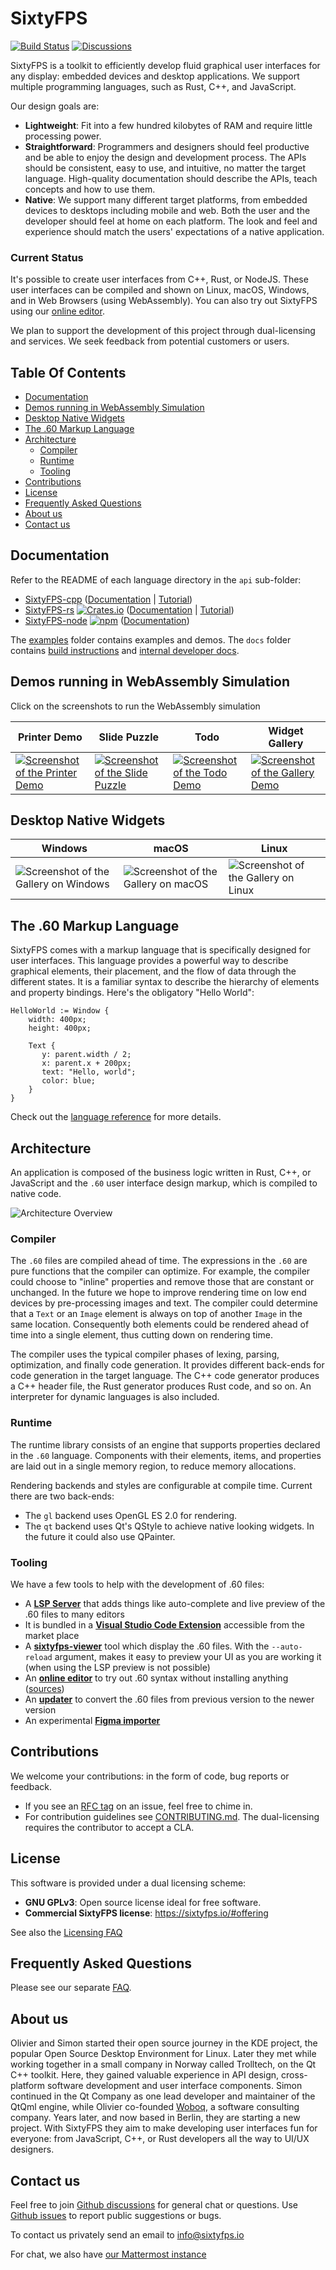 # SixtyFPS  <!-- omit in toc -->

[![Build Status](https://github.com/sixtyfpsui/sixtyfps/workflows/CI/badge.svg)](https://github.com/sixtyfpsui/sixtyfps/actions)
[![Discussions](https://img.shields.io/github/discussions/sixtyfpsui/sixtyfps)](https://github.com/sixtyfpsui/sixtyfps/discussions)

SixtyFPS is a toolkit to efficiently develop fluid graphical user interfaces for any display: embedded devices and desktop applications. We support multiple programming languages, such as
Rust, C++, and JavaScript.

Our design goals are:

 - **Lightweight**: Fit into a few hundred kilobytes of RAM and require little processing power.
 - **Straightforward**: Programmers and designers should feel productive and be able to enjoy the design and development process.
   The APIs should be consistent, easy to use, and intuitive, no matter the target language. High-quality documentation
   should describe the APIs, teach concepts and how to use them.
 - **Native**: We support many different target platforms, from embedded devices to desktops including mobile and web. Both the user and the developer should feel at
   home on each platform. The look and feel and experience should match the users' expectations of a
   native application.

### Current Status

It's possible to create user interfaces from C++, Rust, or NodeJS. These user interfaces can be compiled and
shown on Linux, macOS, Windows, and in Web Browsers (using WebAssembly). You can also try out SixtyFPS using
our [online editor](https://sixtyfps.io/editor).

We plan to support the development of this project through dual-licensing and services. We seek feedback
from potential customers or users.

## Table Of Contents  <!-- omit in toc -->

- [Documentation](#documentation)
- [Demos running in WebAssembly Simulation](#demos-running-in-webassembly-simulation)
- [Desktop Native Widgets](#desktop-native-widgets)
- [The .60 Markup Language](#the-60-markup-language)
- [Architecture](#architecture)
  - [Compiler](#compiler)
  - [Runtime](#runtime)
  - [Tooling](#tooling)
- [Contributions](#contributions)
- [License](#license)
- [Frequently Asked Questions](#frequently-asked-questions)
- [About us](#about-us)
- [Contact us](#contact-us)

## Documentation

Refer to the README of each language directory in the `api` sub-folder:

 * [SixtyFPS-cpp](api/sixtyfps-cpp) ([Documentation](https://sixtyfps.io/docs/cpp) | [Tutorial](https://sixtyfps.io/docs/tutorial/cpp))
 * [SixtyFPS-rs](api/sixtyfps-rs) [![Crates.io](https://img.shields.io/crates/v/sixtyfps)](https://crates.io/crates/sixtyfps) ([Documentation](https://sixtyfps.io/docs/rust/sixtyfps/) | [Tutorial](https://sixtyfps.io/docs/tutorial/rust))
 * [SixtyFPS-node](api/sixtyfps-node) [![npm](https://img.shields.io/npm/v/sixtyfps)](https://www.npmjs.com/package/sixtyfps) ([Documentation](https://sixtyfps.io/docs/node))

The [examples](/examples) folder contains examples and demos. The `docs` folder contains [build instructions](docs/building.md) and [internal developer docs](docs/development.md).


## Demos running in WebAssembly Simulation

Click on the screenshots to run the WebAssembly simulation

| Printer Demo | Slide Puzzle | Todo | Widget Gallery |
|--------------|----------------|----------------|----------------|
| [![Screenshot of the Printer Demo](https://sixtyfps.io/resources/printerdemo_screenshot.png "Printer Demo")](https://sixtyfps.io/demos/printerdemo/) | [![Screenshot of the Slide Puzzle](https://sixtyfps.io/resources/puzzle_screenshot.png "Slide Puzzle")](https://sixtyfps.io/demos/slide_puzzle/) | [![Screenshot of the Todo Demo](https://sixtyfps.io/resources/todo_screenshot.png "Todo Demo")](https://sixtyfps.io/demos/todo/) | [![Screenshot of the Gallery Demo](https://sixtyfps.io/resources/gallery_screenshot.png "Gallery Demo")](https://sixtyfps.io/demos/gallery/) |

## Desktop Native Widgets

| Windows | macOS | Linux |
|---------|-------|-------|
| ![Screenshot of the Gallery on Windows](https://sixtyfps.io/resources/gallery_win_screenshot.png "Gallery") | ![Screenshot of the Gallery on macOS](https://sixtyfps.io/resources/gallery_mac_screenshot.png "Gallery") | ![Screenshot of the Gallery on Linux](https://sixtyfps.io/resources/gallery_linux_screenshot.png "Gallery") |

## The .60 Markup Language

SixtyFPS comes with a markup language that is specifically designed for user interfaces. This language provides a
powerful way to describe graphical elements, their placement, and the flow of data through the different states. It is a familiar syntax to describe the hierarchy of elements and property bindings. Here's the obligatory "Hello World":

```60
HelloWorld := Window {
    width: 400px;
    height: 400px;

    Text {
       y: parent.width / 2;
       x: parent.x + 200px;
       text: "Hello, world";
       color: blue;
    }
}
```

Check out the [language reference](docs/langref.md) for more details.

## Architecture

An application is composed of the business logic written in Rust, C++, or JavaScript and the `.60` user interface design markup, which
is compiled to native code.

![Architecture Overview](https://sixtyfps.io/resources/architecture.drawio.svg)

### Compiler

The `.60` files are compiled ahead of time. The expressions in the `.60` are pure functions that the
compiler can optimize. For example, the compiler could choose to "inline" properties and remove those
that are constant or unchanged. In the future we hope to improve rendering time on low end devices by
pre-processing images and text. The compiler could determine that a `Text` or an `Image` element is
always on top of another `Image` in the same location. Consequently both elements could be rendered ahead
of time into a single element, thus cutting down on rendering time.

The compiler uses the typical compiler phases of lexing, parsing, optimization, and finally code
generation. It provides different back-ends for code generation in the target language. The C++ code
generator produces a C++ header file, the Rust generator produces Rust code, and so on. An interpreter
for dynamic languages is also included.

### Runtime

The runtime library consists of an engine that supports properties declared in the `.60` language.
Components with their elements, items, and properties are laid out in a single memory region, to reduce
memory allocations.

Rendering backends and styles are configurable at compile time. Current there are two back-ends:

 * The `gl` backend uses OpenGL ES 2.0 for rendering.
 * The `qt` backend uses Qt's QStyle to achieve native looking widgets. In the future it could also use
   QPainter.

### Tooling

We have a few tools to help with the development of .60 files:
 - A [**LSP Server**](./tools/lsp) that adds things like auto-complete and live preview of the .60 files to many editors
 - It is bundled in a [**Visual Studio Code Extension**](./vscode_extension) accessible from the market place
 - A [**sixtyfps-viewer**](./tools/viewer) tool which display the .60 files. With the `--auto-reload` argument, makes it easy to preview
   your UI as you are working it (when using the LSP preview is not possible)
 - An [**online editor**](https://sixtyfps.io/editor) to try out .60 syntax without installing anything ([sources](./tools/online_editor))
 - An [**updater**](./tools/syntax_updater) to convert the .60 files from previous version to the newer version
 - An experimental [**Figma importer**](./tools/figma_import)

## Contributions

We welcome your contributions: in the form of code, bug reports or feedback.

 * If you see an [RFC tag](https://github.com/sixtyfpsui/sixtyfps/labels/rfc) on an issue, feel free to
   chime in.
 * For contribution guidelines see [CONTRIBUTING.md](CONTRIBUTING.md). The dual-licensing requires the
   contributor to accept a CLA.

## License

This software is provided under a dual licensing scheme:

 - **GNU GPLv3**: Open source license ideal for free software.
 - **Commercial SixtyFPS license**: <https://sixtyfps.io/#offering>

See also the [Licensing FAQ](FAQ.md#licensing)

## Frequently Asked Questions

Please see our separate [FAQ](FAQ.md).

## About us

Olivier and Simon started their open source journey in the KDE project, the popular Open Source Desktop Environment
for Linux. Later they met while working together in a small company in Norway called Trolltech, on the Qt C++ toolkit.
Here, they gained valuable experience in API design, cross-platform software development and user interface components.
Simon continued in the Qt Company as one lead developer and maintainer of the QtQml engine, while Olivier
co-founded [Woboq](https://woboq.com), a software consulting company. Years later, and now based in Berlin, they are starting a
new project. With SixtyFPS they aim to make developing user interfaces fun for everyone: from JavaScript, C++, or
Rust developers all the way to UI/UX designers.

## Contact us

Feel free to join [Github discussions](https://github.com/sixtyfpsui/sixtyfps/discussions) for general chat or questions. Use [Github issues](https://github.com/sixtyfpsui/sixtyfps/issues) to report public suggestions or bugs.

To contact us privately send an email to info@sixtyfps.io

For chat, we also have [our Mattermost instance](https://chat.sixtyfps.io)
